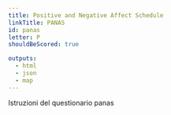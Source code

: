 ```yaml
---
title: Positive and Negative Affect Schedule
linkTitle: PANAS
id: panas
letter: P
shouldBeScored: true

outputs:
  - html
  - json
  - map
---
```

Istruzioni del questionario panas